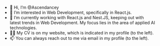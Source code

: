 - 👋 Hi, I’m @Ascendancey
- 👀 I’m interested in Web Development, specifically in React.js.
- 🌱 I’m currently working with React.js and Nest.JS, keeping out with latest trends in Web Development. My focus lies in the area of applied AI technologies.
- 👨‍💼 My CV is on my website, which is indicated in my profile (to the left).
- 📫 You can always reach out to me via email in my profile (to the left).

<!---
Ascendancey/Ascendancey is a ✨ special ✨ repository because its `README.md` (this file) appears on your GitHub profile.
You can click the Preview link to take a look at your changes.
--->
